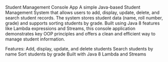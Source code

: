Student Management Console App
A simple Java-based Student Management System that allows users to add, display, update, delete, and search student records. The system stores student data (name, roll number, grade) and supports sorting students by grade. 
Built using Java 8 features like Lambda expressions and Streams, this console application demonstrates key OOP principles and offers a clean and efficient way to manage student information.

Features:
Add, display, update, and delete students
Search students by name
Sort students by grade
Built with Java 8 Lambda and Streams

